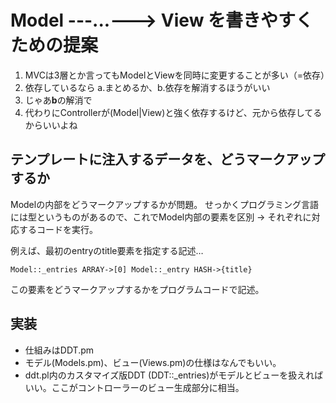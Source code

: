 Model ---...---> View を書きやすくための提案
============================================

1. MVCは3層とか言ってもModelとViewを同時に変更することが多い（=依存）
2. 依存しているなら a.まとめるか、b.依存を解消するほうがいい
3. じゃあ**b**の解消で
4. 代わりにControllerが(Model|View)と強く依存するけど、元から依存してるからいいよね



テンプレートに注入するデータを、どうマークアップするか
------------------------------------------------------

Modelの内部をどうマークアップするかが問題。
せっかくプログラミング言語には型というものがあるので、これでModel内部の要素を区別 → それぞれに対応するコードを実行。

例えば、最初のentryのtitle要素を指定する記述…

    Model::_entries ARRAY->[0] Model::_entry HASH->{title}

この要素をどうマークアップするかをプログラムコードで記述。



実装
----

* 仕組みはDDT.pm
* モデル(Models.pm)、ビュー(Views.pm)の仕様はなんでもいい。
* ddt.pl内のカスタマイズ版DDT (DDT::_entries)がモデルとビューを扱えればいい。ここがコントローラーのビュー生成部分に相当。
